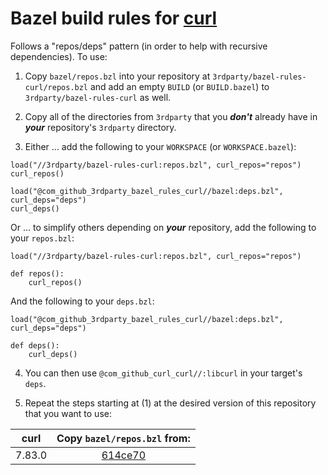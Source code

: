 # Bazel build rules for [curl](https://github.com/curl/curl)

Follows a "repos/deps" pattern (in order to help with recursive dependencies). To use:

1. Copy `bazel/repos.bzl` into your repository at `3rdparty/bazel-rules-curl/repos.bzl` and add an empty `BUILD` (or `BUILD.bazel`) to `3rdparty/bazel-rules-curl` as well.

2. Copy all of the directories from `3rdparty` that you ***don't*** already have in ***your*** repository's `3rdparty` directory.

3. Either ... add the following to your `WORKSPACE` (or `WORKSPACE.bazel`):

```bazel
load("//3rdparty/bazel-rules-curl:repos.bzl", curl_repos="repos")
curl_repos()

load("@com_github_3rdparty_bazel_rules_curl//bazel:deps.bzl", curl_deps="deps")
curl_deps()
```

Or ... to simplify others depending on ***your*** repository, add the following to your `repos.bzl`:

```bazel
load("//3rdparty/bazel-rules-curl:repos.bzl", curl_repos="repos")

def repos():
    curl_repos()
```

And the following to your `deps.bzl`:

```bazel
load("@com_github_3rdparty_bazel_rules_curl//bazel:deps.bzl", curl_deps="deps")

def deps():
    curl_deps()
```

4. You can then use `@com_github_curl_curl//:libcurl` in your target's `deps`.

5. Repeat the steps starting at (1) at the desired version of this repository that you want to use:

| curl | Copy `bazel/repos.bzl` from: |
| :---: | :--------------------------: |
| 7.83.0 | [614ce70](https://github.com/3rdparty/bazel-rules-curl/tree/614ce70c358a2618f72e16c401a967a6afbec3ac) |

